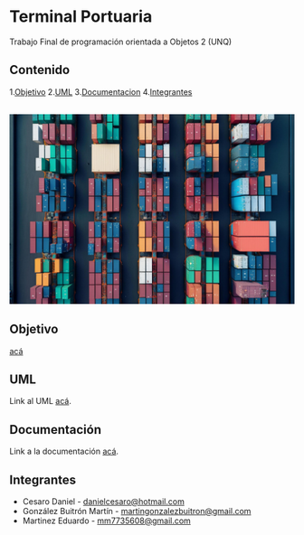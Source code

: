 # Terminal Portuaria

Trabajo Final de programación orientada a Objetos 2 (UNQ)
## Contenido
1.[Objetivo](#Objetivo)
2.[UML](#UML)
3.[Documentacion](#Documentación)
4.[Integrantes](#Integrantes)
<br> </br>

![Terminal](https://github.com/Eduardo73Martinez/MMD-Terminal_Portuaria/blob/main/terminalPortuaria.jpg)

## Objetivo
[acá](https://github.com/Eduardo73Martinez/MMD-Terminal_Portuaria/blob/main/Trabajo%20Final%202do%20Sem%202023%20-%20Terminal%20Portuaria.pdf)


## UML 

Link al UML [acá](https://drive.google.com/file/d/1Vc3NjyPhuk1Eb3kPUm8uWrePLjnZ5dR4/view?usp=sharing).


## Documentación

Link a la documentación [acá](https://github.com/Eduardo73Martinez/MMD-Terminal_Portuaria/blob/main/UML.pdf).


## Integrantes 

- Cesaro Daniel           - danielcesaro@hotmail.com
- González Buitrón Martín - martingonzalezbuitron@gmail.com
- Martinez Eduardo        - mm7735608@gmail.com
